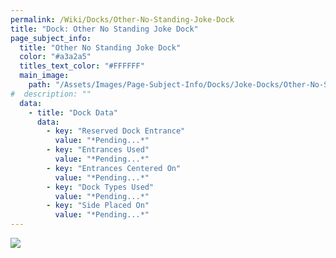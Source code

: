 ```yaml
---
permalink: /Wiki/Docks/Other-No-Standing-Joke-Dock
title: "Dock: Other No Standing Joke Dock"
page_subject_info:
  title: "Other No Standing Joke Dock"
  color: "#a3a2a5"
  titles_text_color: "#FFFFFF"
  main_image:
    path: "/Assets/Images/Page-Subject-Info/Docks/Joke-Docks/Other-No-Standing-Joke-Dock.png"
#  description: ""
  data:
    - title: "Dock Data"
      data:
        - key: "Reserved Dock Entrance"
          value: "*Pending...*"
        - key: "Entrances Used"
          value: "*Pending...*"
        - key: "Entrances Centered On"
          value: "*Pending...*"
        - key: "Dock Types Used"
          value: "*Pending...*"
        - key: "Side Placed On"
          value: "*Pending...*"
---
```




![](/RBAP-Wiki/Assets/Images/Docks/Joke%20Docks/Other%20No%20Standing%20Joke%20Dock.png)